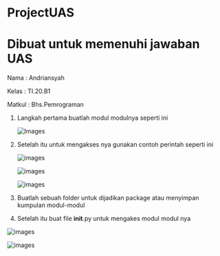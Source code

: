 # ProjectUAS

# Dibuat untuk memenuhi jawaban UAS 

Nama : Andriansyah

Kelas : TI.20.B1

Matkul : Bhs.Pemrograman



1. Langkah pertama buatlah modul modulnya seperti ini
     
     ![Images](main.jpg)

2. Setelah itu untuk mengakses nya gunakan contoh perintah seperti ini 
  
    ![images](daftarnilai.jpg)

    ![images](viewnilai.jpg)

    ![images](inputniali.jpg)


3. Buatlah sebuah folder untuk dijadikan package atau menyimpan kumpulan modul-modul

4. Setelah itu buat file __init__.py untuk mengakes modul modul nya

  ![images](init.jpg)

  
![images](initview.jpg)




